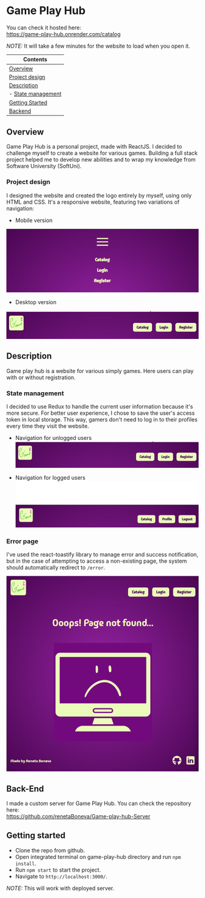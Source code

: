 # Game Play Hub

You can check it hosted here:  
https://game-play-hub.onrender.com/catalog

*NOTE:*  It will take a few minutes for the website to load when you open it.

| Contents
|---
| [Overview](#overview)
| [Project design](#project-design)
| [Description](#description)
|   - [State management](#state-management)
| [Getting Started](#getting-started)
| [Backend](#backend)

## Overview
Game Play Hub is a personal project, made with ReactJS. I decided to challenge myself to create a website for various games. Building a full stack project helped me to develop new abilities and to wrap my knowledge from Software University (SoftUni).

### Project design
I designed the website and created the logo entirely by myself, using only HTML and CSS. It's a responsive website, featuring two variations of navigation:
*   Mobile version

![mobile nav img](https://github.com/renetaBoneva/Game-play-hub/blob/main/public/readmeImg/mobile-nav.png)

*   Desktop version 

![desktop nav img](https://github.com/renetaBoneva/Game-play-hub/blob/main/public/readmeImg/desktop-nav.png)

## Description
Game play hub is a website for various simply games. Here users can play with or without registration.

### State management
I decided to use Redux to handle the current user information because it's more secure. For better user experience, I chose to save the user's access token in local storage. This way, gamers don't need to log in to their profiles every time they visit the website. 

*   Navigation for unlogged users
![unlogged nav img](https://github.com/renetaBoneva/Game-play-hub/blob/main/public/readmeImg/desktop-nav.png)

*  Navigation for logged users
![logged nav img](https://github.com/renetaBoneva/Game-play-hub/blob/main/public/readmeImg/logged-nav.png)

### Error page 
I've used the react-toastify library to manage error and success notification, but  in the case of attempting to access a non-existing page, the system should automatically redirect to `/error`.

![error page img](https://github.com/renetaBoneva/Game-play-hub/blob/main/public/readmeImg/error.png)

## Back-End
 I made a custom server for Game Play Hub. You can check the repository here:  
 https://github.com/renetaBoneva/Game-play-hub-Server

 ## Getting started
* Clone the repo from github.
* Open integrated terminal on game-play-hub directory and run `npm install`.
* Run `npm start` to start the project. 
* Navigate to `http://localhost:3000/`.

*NOTE:* This will work with deployed server.
